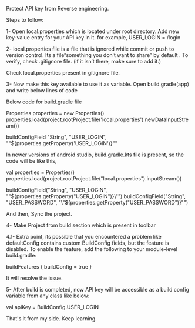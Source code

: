 Protect API key from Reverse engineering.

Steps to follow: 

1- Open local.properties which is located under root directory. Add new key-value entry for your API key in it. for example,
USER_LOGIN = /login

2- local.properties file is a file that is ignored while commit or push to version control. Its a file“something you don’t want to share” by default .
To verify, check .gitignore file. (if it isn’t there, make sure to add it.)

Check local.properties present in gitignore file.

3- Now make this key available to use it as variable. Open build.gradle(app) and write below lines of code

Below code for build.gradle file

Properties properties = new Properties()
properties.load(project.rootProject.file('local.properties').newDataInputStream())

buildConfigField "String", "USER_LOGIN", "\"${properties.getProperty('USER_LOGIN')}\""

In newer versions of android studio, build.gradle.kts file is present, so the code will be like this,

val properties = Properties()
properties.load(project.rootProject.file("local.properties").inputStream())

buildConfigField("String", "USER_LOGIN", "\"${properties.getProperty("USER_LOGIN")}\"")
buildConfigField("String", "USER_PASSWORD", "\"${properties.getProperty("USER_PASSWORD")}\"")

And then, Sync the project.

4- Make Project from build section which is present in toolbar

4.1- Extra point, its possible that you encountered a problem like defaultConfig contains custom BuildConfig fields, but the feature is disabled.
To enable the feature, add the following to your module-level build.gradle:

buildFeatures {
buildConfig = true
}

It will resolve the issue.

5- After build is completed, now API key will be accessible as a build config variable from any class like below:

val apiKey = BuildConfig.USER_LOGIN

That's it from my side. Keep learning.
